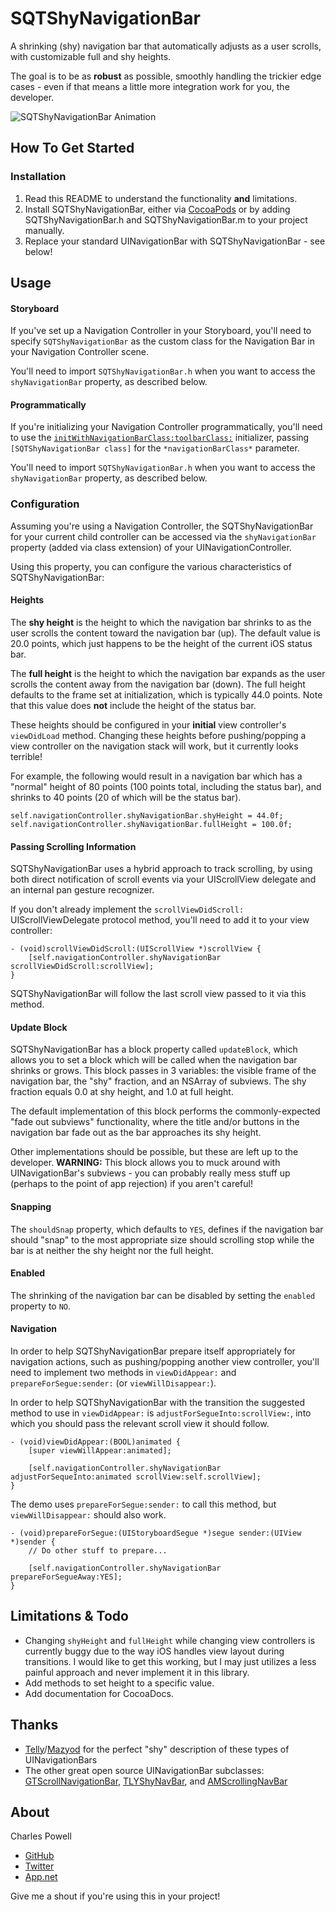 SQTShyNavigationBar
===================

A shrinking (shy) navigation bar that automatically adjusts as a user scrolls, with customizable full and shy heights.

The goal is to be as __robust__ as possible, smoothly handling the trickier edge cases - even if that means a little more integration work for you, the developer.

![SQTShyNavigationBar Animation](http://gfycat.com/OptimalDimAmericancrocodile)

## How To Get Started

### Installation

1. Read this README to understand the functionality __and__ limitations.
2. Install SQTShyNavigationBar, either via [CocoaPods](http://cocoapods.org) or by adding SQTShyNavigationBar.h and SQTShyNavigationBar.m to your project manually.
3. Replace your standard UINavigationBar with SQTShyNavigationBar - see below!

## Usage

#### Storyboard
If you've set up a Navigation Controller in your Storyboard, you'll need to specify `SQTShyNavigationBar` as the custom class for the Navigation Bar in your Navigation Controller scene.

You'll need to import `SQTShyNavigationBar.h` when you want to access the `shyNavigationBar` property, as described below.

#### Programmatically
If you're initializing your Navigation Controller programmatically, you'll need to use the [`initWithNavigationBarClass:toolbarClass:`](https://developer.apple.com/library/ios/documentation/uikit/reference/UINavigationController_Class/Reference/Reference.html#//apple_ref/occ/instm/UINavigationController/initWithNavigationBarClass:toolbarClass:) initializer, passing `[SQTShyNavigationBar class]` for the `*navigationBarClass*` parameter.

You'll need to import `SQTShyNavigationBar.h` when you want to access the `shyNavigationBar` property, as described below.

### Configuration
Assuming you're using a Navigation Controller, the SQTShyNavigationBar for your current child controller can be accessed via the `shyNavigationBar` property (added via class extension) of your UINavigationController.

Using this property, you can configure the various characteristics of SQTShyNavigationBar:

#### Heights
The __shy height__ is the height to which the navigation bar shrinks to as the user scrolls the content toward the navigation bar (up). The default value is 20.0 points, which just happens to be the height of the current iOS status bar.

The __full height__ is the height to which the navigation bar expands as the user scrolls the content away from the navigation bar (down). The full height defaults to the frame set at initialization, which is typically 44.0 points. Note that this value does __not__ include the height of the status bar.

These heights should be configured in your __initial__ view controller's `viewDidLoad` method. Changing these heights before pushing/popping a view controller on the navigation stack will work, but it currently looks terrible!

For example, the following would result in a navigation bar which has a "normal" height of 80 points (100 points total, including the status bar), and shrinks to 40 points (20 of which will be the status bar).

```objc
self.navigationController.shyNavigationBar.shyHeight = 44.0f;
self.navigationController.shyNavigationBar.fullHeight = 100.0f;
```

#### Passing Scrolling Information
SQTShyNavigationBar uses a hybrid approach to track scrolling, by using both direct notification of scroll events via your UIScrollView delegate and an internal pan gesture recognizer.

If you don't already implement the `scrollViewDidScroll:` UIScrollViewDelegate protocol method, you'll need to add it to your view controller:

```objc
- (void)scrollViewDidScroll:(UIScrollView *)scrollView {
    [self.navigationController.shyNavigationBar scrollViewDidScroll:scrollView];
}
```

SQTShyNavigationBar will follow the last scroll view passed to it via this method.

#### Update Block
SQTShyNavigationBar has a block property called `updateBlock`, which allows you to set a block which will be called when the navigation bar shrinks or grows. This block passes in 3 variables: the visible frame of the navigation bar, the "shy" fraction, and an NSArray of subviews. The shy fraction equals 0.0 at shy height, and 1.0 at full height.

The default implementation of this block performs the commonly-expected "fade out subviews" functionality, where the title and/or buttons in the navigation bar fade out as the bar approaches its shy height.

Other implementations should be possible, but these are left up to the developer. __WARNING:__ This block allows you to muck around with UINavigationBar's subviews - you can probably really mess stuff up (perhaps to the point of app rejection) if you aren't careful!

#### Snapping
The `shouldSnap` property, which defaults to `YES`, defines if the navigation bar should "snap" to the most appropriate size should scrolling stop while the bar is at neither the shy height nor the full height.

#### Enabled
The shrinking of the navigation bar can be disabled by setting the `enabled` property to `NO`.

#### Navigation
In order to help SQTShyNavigationBar prepare itself appropriately for navigation actions, such as pushing/popping another view controller, you'll need to implement two methods in `viewDidAppear:` and `prepareForSegue:sender:` (or  `viewWillDisappear:`).

In order to help SQTShyNavigationBar with the transition the suggested method to use in `viewDidAppear:` is `adjustForSegueInto:scrollView:`, into which you should pass the relevant scroll view it should follow.

```objc
- (void)viewDidAppear:(BOOL)animated {
    [super viewWillAppear:animated];
    
    [self.navigationController.shyNavigationBar adjustForSequeInto:animated scrollView:self.scrollView];
}
```

The demo uses `prepareForSegue:sender:` to call this method, but `viewWillDisappear:` should also work.
```objc
- (void)prepareForSegue:(UIStoryboardSegue *)segue sender:(UIView *)sender {
    // Do other stuff to prepare...
    
    [self.navigationController.shyNavigationBar prepareForSegueAway:YES];
}
```

## Limitations & Todo
- Changing `shyHeight` and `fullHeight` while changing view controllers is currently buggy due to the way iOS handles view layout during transitions. I would like to get this working, but I may just utilizes a less painful approach and never implement it in this library.
- Add methods to set height to a specific value.
- Add documentation for CocoaDocs.

## Thanks
- [Telly](https://github.com/telly/TLYShyNavBar)/[Mazyod](https://github.com/Mazyod) for the perfect "shy" description of these types of UINavigationBars
- The other great open source UINavigationBar subclasses: [GTScrollNavigationBar](https://github.com/luugiathuy/GTScrollNavigationBar), [TLYShyNavBar](https://github.com/telly/TLYShyNavBar), and [AMScrollingNavBar](http://github.com/andreamazz/AMScrollingNavbar)

## About

Charles Powell
- [GitHub](http://github.com/cbpowell)
- [Twitter](http://twitter.com/seventhcolumn)
- [App.net](http://app.net/seventhcolumn)

Give me a shout if you're using this in your project!
